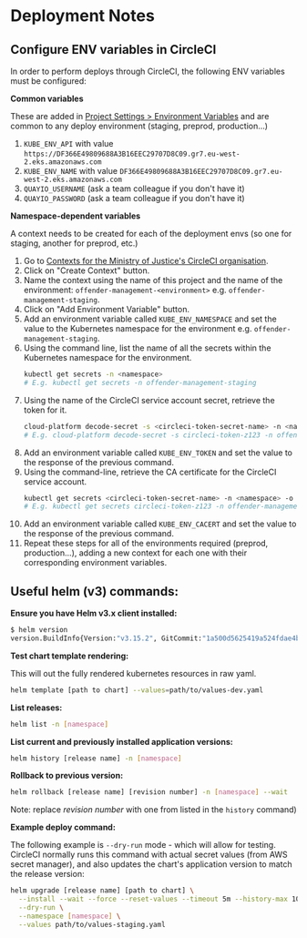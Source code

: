 # Deployment Notes

## Configure ENV variables in CircleCI

In order to perform deploys through CircleCI, the following ENV variables must be configured:

__Common variables__

These are added in [Project Settings > Environment Variables](https://app.circleci.com/settings/project/github/ministryofjustice/offender-management-allocation-manager/environment-variables)
and are common to any deploy environment (staging, preprod, production...)

1. `KUBE_ENV_API` with value `https://DF366E49809688A3B16EEC29707D8C09.gr7.eu-west-2.eks.amazonaws.com`
2. `KUBE_ENV_NAME` with value `DF366E49809688A3B16EEC29707D8C09.gr7.eu-west-2.eks.amazonaws.com`
3. `QUAYIO_USERNAME` (ask a team colleague if you don't have it)
4. `QUAYIO_PASSWORD` (ask a team colleague if you don't have it)

__Namespace-dependent variables__

A context needs to be created for each of the deployment envs (so one for staging, another for preprod, etc.)

1. Go to [Contexts for the Ministry of Justice's CircleCI organisation](https://app.circleci.com/settings/organization/github/ministryofjustice/contexts).
2. Click on "Create Context" button.
3. Name the context using the name of this project and the name of the environment: `offender-management-<environment>` e.g. `offender-management-staging`.
4. Click on "Add Environment Variable" button.
5. Add an environment variable called `KUBE_ENV_NAMESPACE` and set the value to the Kubernetes namespace for the environment e.g. `offender-management-staging`.
6. Using the command line, list the name of all the secrets within the Kubernetes namespace for the environment.
    ```bash
    kubectl get secrets -n <namespace>
    # E.g. kubectl get secrets -n offender-management-staging
    ```
7. Using the name of the CircleCI service account secret, retrieve the token for it.
    ```bash
    cloud-platform decode-secret -s <circleci-token-secret-name> -n <namespace> | jq -r '.data."token"'
    # E.g. cloud-platform decode-secret -s circleci-token-z123 -n offender-management-staging | jq -r '.data."token"'
    ```
8. Add an environment variable called `KUBE_ENV_TOKEN` and set the value to the response of the previous command.
9. Using the command-line, retrieve the CA certificate for the CircleCI service account.
    ```bash
    kubectl get secrets <circleci-token-secret-name> -n <namespace> -o json | jq -r '.data."ca.crt"'
    # E.g. kubectl get secrets circleci-token-z123 -n offender-management-staging -o json | jq -r '.data."ca.crt"'
    ```
10. Add an environment variable called `KUBE_ENV_CACERT` and set the value to the response of the previous command.
11. Repeat these steps for all of the environments required (preprod, production...), adding a new context for each one with their corresponding environment variables.

## Useful helm (v3) commands:

__Ensure you have Helm v3.x client installed:__

```sh
$ helm version
version.BuildInfo{Version:"v3.15.2", GitCommit:"1a500d5625419a524fdae4b33de351cc4f58ec35", GitTreeState:"clean", GoVersion:"go1.22.4"}
```

__Test chart template rendering:__

This will out the fully rendered kubernetes resources in raw yaml.

```sh
helm template [path to chart] --values=path/to/values-dev.yaml
```

__List releases:__

```sh
helm list -n [namespace]
```

__List current and previously installed application versions:__

```sh
helm history [release name] -n [namespace]
```

__Rollback to previous version:__

```sh
helm rollback [release name] [revision number] -n [namespace] --wait
```

Note: replace _revision number_ with one from listed in the `history` command)

__Example deploy command:__

The following example is `--dry-run` mode - which will allow for testing. CircleCI normally runs this command with actual secret values (from AWS secret manager), and also updates the chart's application version to match the release version:

```sh
helm upgrade [release name] [path to chart] \
  --install --wait --force --reset-values --timeout 5m --history-max 10 \
  --dry-run \
  --namespace [namespace] \
  --values path/to/values-staging.yaml
```
